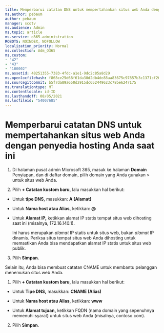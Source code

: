 ```yaml
---
title: Memperbarui catatan DNS untuk mempertahankan situs web Anda dengan penyedia hosting Anda saat ini
ms.author: pebaum
author: pebaum
manager: scotv
ms.audience: Admin
ms.topic: article
ms.service: o365-administration
ROBOTS: NOINDEX, NOFOLLOW
localization_priority: Normal
ms.collection: Adm_O365
ms.custom:
- "42"
- "43"
- "100002"
ms.assetid: 48251355-7383-4fdc-a1e1-9dc2c85a8d29
ms.openlocfilehash: f868ce25d68f61da30d2db4de88aa83675c97857b3c1371cf2039e0b03895a64
ms.sourcegitcommit: b5f7da89a650d2915dc652449623c78be6247175
ms.translationtype: MT
ms.contentlocale: id-ID
ms.lasthandoff: 08/05/2021
ms.locfileid: "54007685"
---
```

# <a name="update-dns-records-to-keep-your-website-with-your-current-hosting-provider"></a>Memperbarui catatan DNS untuk mempertahankan situs web Anda dengan penyedia hosting Anda saat ini

1. Di halaman pusat admin Microsoft 365, masuk ke halaman **Domain** Penyiapan, dan di daftar domain, pilih domain yang Anda gunakan  >  [](https://admin.microsoft.com/Adminportal#/Domains) untuk situs web Anda.

2. Pilih **+ Catatan kustom baru,** lalu masukkan hal berikut:

  - Untuk **tipe DNS,** masukkan: **A (Alamat)**

  - Untuk **Nama host atau Alias,** ketikkan: **@**

  - Untuk **Alamat IP,** ketikkan alamat IP statis tempat situs web dihosting saat ini (misalnya, 172.16.140.1).

    Ini harus merupakan  *alamat*  IP statis untuk situs web, bukan  *alamat*  IP dinamis. Periksa situs tempat situs web Anda dihosting untuk memastikan Anda bisa mendapatkan alamat IP statis untuk situs web publik.

3. Pilih **Simpan**.

Selain itu, Anda bisa membuat catatan CNAME untuk membantu pelanggan menemukan situs web Anda.
  
1. Pilih **+ Catatan kustom baru,** lalu masukkan hal berikut:

  - Untuk **Tipe DNS,** masukkan: **CNAME (Alias)**

  - Untuk **Nama host atau Alias,** ketikkan: **www**

  - Untuk **Alamat tujuan,** ketikkan FQDN (nama domain yang sepenuhnya memenuhi syarat) untuk situs web Anda (misalnya, contoso.com).

2. Pilih **Simpan**.
